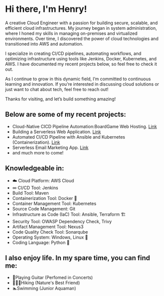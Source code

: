 Hi there, I'm Henry!
=============================================================================================================================

A creative Cloud Engineer with a passion for building secure, scalable, and efficient cloud infrastructures. My journey began in system administration, where I honed my skills in managing on-premises and virtualized environments. Over time, I discovered the power of cloud technologies and transitioned into AWS and automation.

I specialize in creating CI/CD pipelines, automating workflows, and optimizing infrastructure using tools like Jenkins, Docker, Kubernetes, and AWS. I have documented my recent projects below, so feel free to check it out.

As I continue to grow in this dynamic field, I’m committed to continuous learning and innovation. If you’re interested in discussing cloud solutions or just want to chat about tech, feel free to reach out!

Thanks for visiting, and let’s build something amazing!

## Below are some of my recent projects:

- Cloud-Native CICD Pipeline Automation:BoardGame Web Hosting. [Link](https://github.com/HenryMark01/Boardgame)
- Building a Serverless Web Application. [Link](https://github.com/HenryMark01/AWS-Projects/tree/main/Cloud%20Based%20e-book%20Delivery%20Solution)
- Automated CI/CD Pipeline with Ansible and Kubernetes (Containerization). [Link](https://github.com/HenryMark01/kubernetes_project)
- Serverless Email Marketing App. [Link](https://github.com/HenryMark01/AWS-Projects/tree/main/Serverless%20Email%20Marketing%20App)
- and much more to come!

## Knowledgeable in: 
- ☁️ Cloud Platform: AWS Cloud 
- ∞ CI/CD Tool: Jenkins 
- Build Tool: Maven
- Containerization Tool: Docker 🐳
- Container Management Tool: Kubernetes
- Source Code Management: Git
- Infrastructure as Code (IaC) Tool: Ansible, Terraform 🏗
- Security Tool: OWASP Dependency Check, Trivy
- Artifact Management Tool: Nexus3
- Code Quality Check Tool: Sonarqube
- Operating System: Windows, Linux 🐧
- Coding Language: Python 🐍

## I also enjoy life. In my spare time, you can find me:
- 🎸Playing Guitar (Perfomed in Concerts)
- 🧗🏻‍♀️Hiking (Nature's Best Friend)
- 🏊Swimming (Junior Aquaman)

